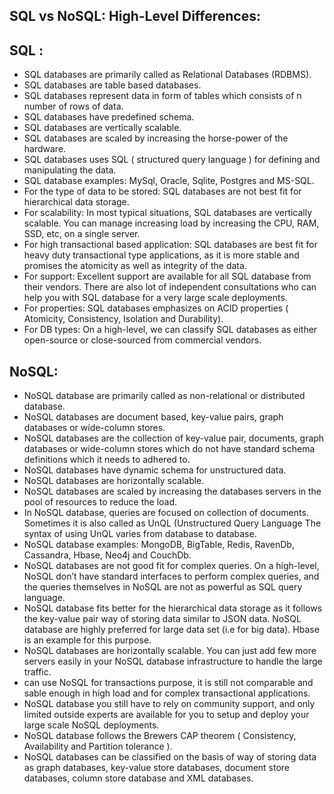 ## SQL vs NoSQL: High-Level Differences:

## SQL :

* SQL databases are primarily called as Relational Databases (RDBMS).
* SQL databases are table based databases.
* SQL databases represent data in form of tables which consists of n number of rows of data.
* SQL databases have predefined schema.
* SQL databases are vertically scalable.
* SQL databases are scaled by increasing the horse-power of the hardware.
* SQL databases uses SQL ( structured query language ) for defining and manipulating the data.
* SQL database examples: MySql, Oracle, Sqlite, Postgres and MS-SQL.
* For the type of data to be stored: SQL databases are not best fit for hierarchical data storage.
* For scalability: In most typical situations, SQL databases are vertically scalable. You can manage increasing load by increasing the CPU, RAM, SSD, etc, on a single server.
* For high transactional based application: SQL databases are best fit for heavy duty transactional type applications, as it is more stable and promises the atomicity as well as integrity of the data.
* For support: Excellent support are available for all SQL database from their vendors. There are also lot of independent consultations who can help you with SQL database for a very large scale deployments.
* For properties: SQL databases emphasizes on ACID properties ( Atomicity, Consistency, Isolation and Durability).
* For DB types: On a high-level, we can classify SQL databases as either open-source or close-sourced from commercial vendors.


## NoSQL:

* NoSQL database are primarily called as non-relational or distributed database.
* NoSQL databases are document based, key-value pairs, graph databases or wide-column stores. 
* NoSQL databases are the collection of key-value pair, documents, graph databases or wide-column stores which do not have standard schema definitions which it needs to adhered to.
* NoSQL databases have dynamic schema for unstructured data.
* NoSQL databases are horizontally scalable.
* NoSQL databases are scaled by increasing the databases servers in the pool of resources to reduce the load.
* In NoSQL database, queries are focused on collection of documents. Sometimes it is also called as UnQL (Unstructured Query Language  The syntax of using UnQL varies from database to database.
* NoSQL database examples: MongoDB, BigTable, Redis, RavenDb, Cassandra, Hbase, Neo4j and CouchDb.
* NoSQL databases are not good fit for complex queries. On a high-level, NoSQL don’t have standard interfaces to perform complex queries, and the queries themselves in NoSQL are not as powerful as SQL query language.
* NoSQL database fits better for the hierarchical data storage as it follows the key-value pair way of storing data similar to JSON data. NoSQL database are highly preferred for large data set (i.e for big data). Hbase is an example for this purpose.
* NoSQL databases are horizontally scalable. You can just add few more servers easily in your NoSQL database infrastructure to handle the large traffic.
* can use NoSQL for transactions purpose, it is still not comparable and sable enough in high load and for complex transactional applications.
* NoSQL database you still have to rely on community support, and only limited outside experts are available for you to setup and deploy your large scale NoSQL deployments.
* NoSQL database follows the Brewers CAP theorem ( Consistency, Availability and Partition tolerance ).
* NoSQL databases can be classified on the basis of way of storing data as graph databases, key-value store databases, document store databases, column store database and XML databases.





